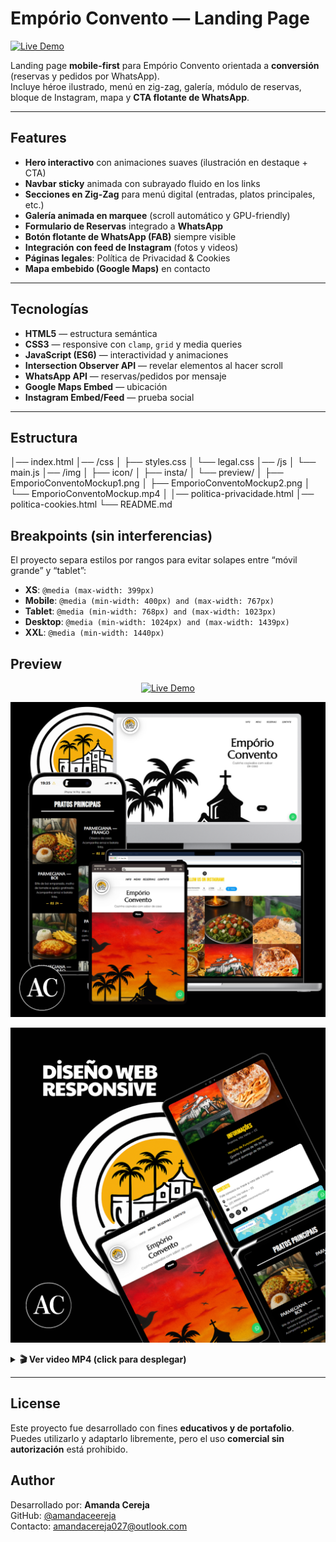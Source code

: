 # Empório Convento — Landing Page

[![Live Demo](https://img.shields.io/badge/Live_Demo-Visit-2ea44f)](https://TU-USUARIO.github.io/TU-REPO/)

Landing page **mobile-first** para Empório Convento orientada a **conversión** (reservas y pedidos por WhatsApp).  
Incluye héroe ilustrado, menú en zig-zag, galería, módulo de reservas, bloque de Instagram, mapa y **CTA flotante de WhatsApp**.

---

## Features

- **Hero interactivo** con animaciones suaves (ilustración en destaque + CTA)
- **Navbar sticky** animada con subrayado fluido en los links
- **Secciones en Zig-Zag** para menú digital (entradas, platos principales, etc.)
- **Galería animada en marquee** (scroll automático y GPU-friendly)
- **Formulario de Reservas** integrado a **WhatsApp**
- **Botón flotante de WhatsApp (FAB)** siempre visible
- **Integración con feed de Instagram** (fotos y videos)
- **Páginas legales**: Política de Privacidad & Cookies
- **Mapa embebido (Google Maps)** en contacto

---

## Tecnologías

- **HTML5** — estructura semántica  
- **CSS3** — responsive con `clamp`, `grid` y media queries  
- **JavaScript (ES6)** — interactividad y animaciones  
- **Intersection Observer API** — revelar elementos al hacer scroll  
- **WhatsApp API** — reservas/pedidos por mensaje  
- **Google Maps Embed** — ubicación  
- **Instagram Embed/Feed** — prueba social

---

## Estructura

│── index.html
│── /css
│ ├── styles.css
│ └── legal.css
│── /js
│ └── main.js
│── /img
│ ├── icon/
│ ├── insta/
│ └── preview/
│ ├── EmporioConventoMockup1.png
│ ├── EmporioConventoMockup2.png
│ └── EmporioConventoMockup.mp4
│
│── politica-privacidade.html
│── politica-cookies.html
└── README.md


## Breakpoints (sin interferencias)

El proyecto separa estilos por rangos para evitar solapes entre “móvil grande” y “tablet”:

- **XS**: `@media (max-width: 399px)`
- **Mobile**: `@media (min-width: 400px) and (max-width: 767px)`
- **Tablet**: `@media (min-width: 768px) and (max-width: 1023px)`
- **Desktop**: `@media (min-width: 1024px) and (max-width: 1439px)`
- **XXL**: `@media (min-width: 1440px)`

## Preview

<p align="center">
  <a href="https://TU-USUARIO.github.io/TU-REPO/" target="_blank" rel="noopener noreferrer">
    <img alt="Live Demo" src="https://img.shields.io/badge/Live%20Demo-Open%20site-28a745?style=for-the-badge">
  </a>
</p>

<p align="center">
  <img src="img/preview/EmporioConventoMockup1.png" alt="Empório Convento — mockup responsive 1" width="900">
</p>

<p align="center">
  <img src="img/preview/EmporioConventoMockup2.png" alt="Empório Convento — mockup responsive 2" width="900">
</p>

<details>
  <summary><strong>🎬 Ver video MP4 (click para desplegar)</strong></summary>

  <p align="center">
    <video controls muted playsinline style="max-width:100%; height:auto; border-radius:12px;">
      <source src="img/preview/EmporioConventoMockup.mp4" type="video/mp4">
      Tu navegador no soporta video embebido.
    </video>
  </p>

  <p align="center">
    Si no ves el reproductor, abre el video directamente:
    <a href="https://raw.githubusercontent.com/TU-USUARIO/TU-REPO/main/img/preview/EmporioConventoMockup.mp4">raw MP4</a>
  </p>
</details>

---

## License

Este proyecto fue desarrollado con fines **educativos y de portafolio**.  
Puedes utilizarlo y adaptarlo libremente, pero el uso **comercial sin autorización** está prohibido.

## Author

Desarrollado por: **Amanda Cereja**  
GitHub: [@amandaceereja](https://github.com/amandaceereja)  
Contacto: amandacereja027@outlook.com
